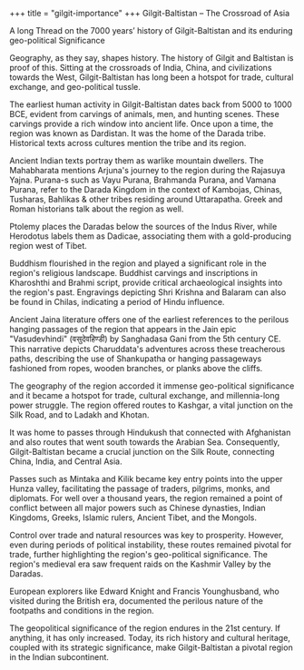 +++
title = "gilgit-importance"
+++
Gilgit-Baltistan – The Crossroad of Asia

A long Thread on the 7000 years’ history of Gilgit-Baltistan and its enduring geo-political Significance 

Geography, as they say, shapes history. The history of Gilgit and Baltistan is proof of this. Sitting at the crossroads of India, China, and civilizations towards the West, Gilgit-Baltistan has long been a hotspot for trade, cultural exchange, and geo-political tussle. 

The earliest human activity in Gilgit-Baltistan dates back from 5000 to 1000 BCE, evident from carvings of animals, men, and hunting scenes. These carvings provide a rich window into ancient life. Once upon a time, the region was known as Dardistan. It was the home of the Darada tribe. Historical texts across cultures mention the tribe and its region.

Ancient Indian texts portray them as warlike mountain dwellers. The Mahabharata mentions Arjuna's journey to the region during the Rajasuya Yajna. Purana-s such as Vayu Purana, Brahmanda Purana, and Vamana Purana, refer to the Darada Kingdom in the context of Kambojas, Chinas, Tusharas, Bahlikas & other tribes residing around Uttarapatha. Greek and Roman historians talk about the region as well.

Ptolemy places the Daradas below the sources of the Indus River, while Herodotus labels them as Dadicae, associating them with a gold-producing region west of Tibet.

Buddhism flourished in the region and played a significant role in the region's religious landscape. Buddhist carvings and inscriptions in Kharoshthi and Brahmi script, provide critical archaeological insights into the region's past. Engravings depicting Shri Krishna and Balaram can also be found in Chilas, indicating a period of Hindu influence. 

Ancient Jaina literature offers one of the earliest references to the perilous hanging passages of the region that appears in the Jain epic "Vasudevhindi" (वसुदेवहिण्डी) by Sanghadasa Gani from the 5th century CE. This narrative depicts Charuddata's adventures across these treacherous paths, describing the use of Shankupatha or hanging passageways fashioned from ropes, wooden branches, or planks above the cliffs.

The geography of the region accorded it immense geo-political significance and it became a hotspot for trade, cultural exchange, and millennia-long power struggle. The region offered routes to Kashgar, a vital junction on the Silk Road, and to Ladakh and Khotan.

It was home to passes through Hindukush that connected with Afghanistan and also routes that went south towards the Arabian Sea. Consequently, Gilgit-Baltistan became a crucial junction on the Silk Route, connecting China, India, and Central Asia.

Passes such as Mintaka and Kilik became key entry points into the upper Hunza valley, facilitating the passage of traders, pilgrims, monks, and diplomats. For well over a thousand years, the region remained a point of conflict between all major powers such as Chinese dynasties, Indian Kingdoms, Greeks, Islamic rulers, Ancient Tibet, and the Mongols.

Control over trade and natural resources was key to prosperity. However, even during periods of political instability, these routes remained pivotal for trade, further highlighting the region's geo-political significance. The region's medieval era saw frequent raids on the Kashmir Valley by the Daradas.

European explorers like Edward Knight and Francis Younghusband, who visited during the British era, documented the perilous nature of the footpaths and conditions in the region.

The geopolitical significance of the region endures in the 21st century. If anything, it has only increased. Today, its rich history and cultural heritage, coupled with its strategic significance, make Gilgit-Baltistan a pivotal region in the Indian subcontinent.
